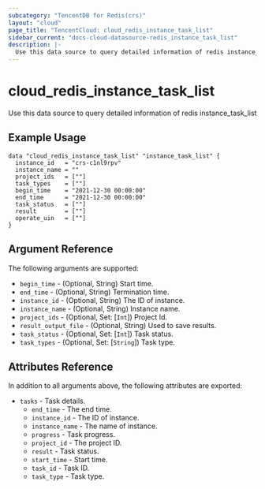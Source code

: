 ```yaml
---
subcategory: "TencentDB for Redis(crs)"
layout: "cloud"
page_title: "TencentCloud: cloud_redis_instance_task_list"
sidebar_current: "docs-cloud-datasource-redis_instance_task_list"
description: |-
  Use this data source to query detailed information of redis instance_task_list
---
```


# cloud_redis_instance_task_list

Use this data source to query detailed information of redis instance_task_list

## Example Usage

```hcl
data "cloud_redis_instance_task_list" "instance_task_list" {
  instance_id   = "crs-c1nl9rpv"
  instance_name = ""
  project_ids   = [""]
  task_types    = [""]
  begin_time    = "2021-12-30 00:00:00"
  end_time      = "2021-12-30 00:00:00"
  task_status   = [""]
  result        = [""]
  operate_uin   = [""]
}
```

## Argument Reference

The following arguments are supported:

* `begin_time` - (Optional, String) Start time.
* `end_time` - (Optional, String) Termination time.
* `instance_id` - (Optional, String) The ID of instance.
* `instance_name` - (Optional, String) Instance name.
* `project_ids` - (Optional, Set: [`Int`]) Project Id.
* `result_output_file` - (Optional, String) Used to save results.
* `task_status` - (Optional, Set: [`Int`]) Task status.
* `task_types` - (Optional, Set: [`String`]) Task type.

## Attributes Reference

In addition to all arguments above, the following attributes are exported:

* `tasks` - Task details.
  * `end_time` - The end time.
  * `instance_id` - The ID of instance.
  * `instance_name` - The name of instance.
  * `progress` - Task progress.
  * `project_id` - The project ID.
  * `result` - Task status.
  * `start_time` - Start time.
  * `task_id` - Task ID.
  * `task_type` - Task type.



